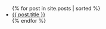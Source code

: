 <ul>
  {% for post in site.posts | sorted %}
    <li>
      <a href="{{ post.url }}">{{ post.title }}</a>
    </li>
  {% endfor %}
</ul>
